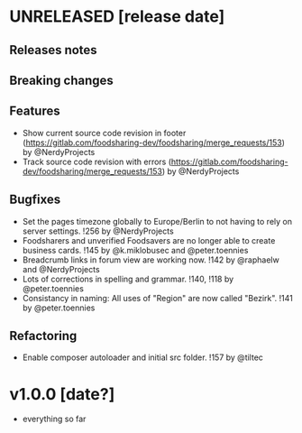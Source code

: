 # UNRELEASED [release date]

## Releases notes

## Breaking changes

## Features
- Show current source code revision in footer (https://gitlab.com/foodsharing-dev/foodsharing/merge_requests/153) by @NerdyProjects
- Track source code revision with errors (https://gitlab.com/foodsharing-dev/foodsharing/merge_requests/153) by @NerdyProjects

## Bugfixes
- Set the pages timezone globally to Europe/Berlin to not having to rely on server settings. !256 by @NerdyProjects
- Foodsharers and unverified Foodsavers are no longer able to create business cards. !145 by @k.miklobusec and @peter.toennies
- Breadcrumb links in forum view are working now. !142 by @raphaelw and @NerdyProjects
- Lots of corrections in spelling and grammar. !140, !118 by @peter.toennies
- Consistancy in naming: All uses of "Region" are now called "Bezirk". !141 by @peter.toennies

## Refactoring
- Enable composer autoloader and initial src folder. !157 by @tiltec


# v1.0.0 [date?]

* everything so far
